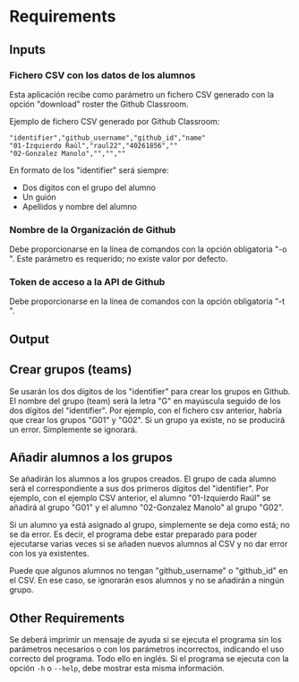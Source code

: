 # Requirements

## Inputs

### Fichero CSV con los datos de los alumnos

Esta aplicación recibe como parámetro un fichero CSV generado con la opción "download" roster the Github Classroom.

Ejemplo de fichero CSV generado por Github Classroom:

```csv
"identifier","github_username","github_id","name"
"01-Izquierdo Raúl","raul22","40261856",""
"02-Gonzalez Manolo","","",""
```

En formato de los "identifier" será siempre:
- Dos dígitos con el grupo del alumno
- Un guión
- Apellidos y nombre del alumno


### Nombre de la Organización de Github

Debe proporcionarse en la línea de comandos con la opción obligatoria "-o <organization>". Este parámetro es requerido; no existe valor por defecto.


### Token de acceso a la API de Github

Debe proporcionarse en la línea de comandos con la opción obligatoria "-t <token>".

## Output

## Crear grupos (teams)

Se usarán los dos dígitos de los "identifier" para crear los grupos en Github.
El nombre del grupo (team) será la letra "G" en mayúscula seguido de los dos dígitos del "identifier".
Por ejemplo, con el fichero csv anterior, habría que crear los grupos "G01" y "G02".
Si un grupo ya existe, no se producirá un error. Simplemente se ignorará.

## Añadir alumnos a los grupos

Se añadirán los alumnos a los grupos creados. El grupo de cada alumno será el correspondiente a sus dos primeros dígitos del "identifier".
Por ejemplo, con el ejemplo CSV anterior, el alumno "01-Izquierdo Raúl" se añadirá al grupo "G01" y el alumno "02-Gonzalez Manolo" al grupo "G02".

Si un alumno ya está asignado al grupo, simplemente se deja como está; no se da error.
Es decir, el programa debe estar preparado para poder ejecutarse varias veces si se añaden nuevos alumnos al CSV y no dar error con los ya existentes.

Puede que algunos alumnos no tengan "github_username" o "github_id" en el CSV. En ese caso, se ignorarán esos alumnos y no se añadirán a ningún grupo.

## Other Requirements

Se deberá imprimir un mensaje de ayuda si se ejecuta el programa sin los parámetros necesarios o con los parámetros incorrectos, indicando el uso correcto del programa. Todo ello en inglés.
Si el programa se ejecuta con la opción `-h` o `--help`, debe mostrar esta misma información.
